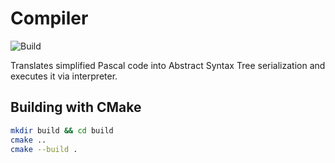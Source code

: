 # Compiler

![Build](https://github.com/vla5924/compiler/workflows/Build/badge.svg)

Translates simplified Pascal code into Abstract Syntax Tree serialization and executes it via interpreter.


## Building with CMake

```sh
mkdir build && cd build
cmake ..
cmake --build .
```
